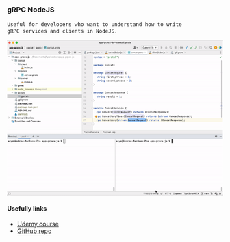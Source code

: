 ### gRPC NodeJS

```text
Useful for developers who want to understand how to write 
gRPC services and clients in NodeJS.
```

![Alt Text](./demo.gif)

#### Usefully links
* [Udemy course](https://ciklum.udemy.com/course/grpc-nodejs)
* [GitHub repo](https://github.com/Clement-Jean/grpc-node-js-course)